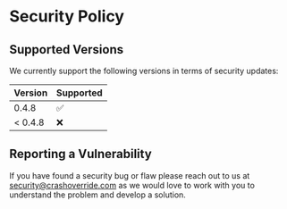 # Security Policy

## Supported Versions

We currently support the following versions in terms of security updates:

| Version | Supported          |
| ------- | ------------------ |
| 0.4.8   | :white_check_mark: |
| < 0.4.8 | :x:                |

## Reporting a Vulnerability

If you have found a security bug or flaw please reach out to us at
[security@crashoverride.com](mailto:security@crashoverride.com) as
we would love to work with you to understand the problem and develop
a solution.
